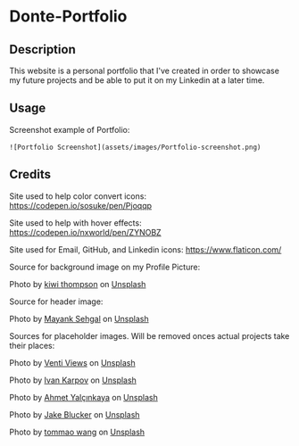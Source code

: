 # Donte-Portfolio

## Description

This website is a personal portfolio that I've created in order to showcase my future projects and be able to put it on my Linkedin at a later time.

## Usage

Screenshot example of Portfolio:

    ![Portfolio Screenshot](assets/images/Portfolio-screenshot.png)

## Credits

Site used to help color convert icons:  https://codepen.io/sosuke/pen/Pjoqqp

Site used to help with hover effects:  https://codepen.io/nxworld/pen/ZYNOBZ

Site used for Email, GitHub, and Linkedin icons:  https://www.flaticon.com/

Source for background image on my Profile Picture:

Photo by <a href="https://unsplash.com/@kiwithompson?utm_source=unsplash&utm_medium=referral&utm_content=creditCopyText">kiwi thompson</a> on <a href="https://unsplash.com/photos/xwndcMp1HYQ?utm_source=unsplash&utm_medium=referral&utm_content=creditCopyText">Unsplash</a>

Source for header image:

Photo by <a href="https://unsplash.com/@mayanksehgal?utm_source=unsplash&utm_medium=referral&utm_content=creditCopyText">Mayank Sehgal</a> on <a href="https://unsplash.com/photos/xS_Ayok1WWY?utm_source=unsplash&utm_medium=referral&utm_content=creditCopyText">Unsplash</a>

Sources for placeholder images. Will be removed onces actual projects take their places:

Photo by <a href="https://unsplash.com/@ventiviews?utm_source=unsplash&utm_medium=referral&utm_content=creditCopyText">Venti Views</a> on <a href="https://unsplash.com/photos/PiqHSHYO3Uw?utm_source=unsplash&utm_medium=referral&utm_content=creditCopyText">Unsplash</a>

Photo by <a href="https://unsplash.com/@ivkrpv?utm_source=unsplash&utm_medium=referral&utm_content=creditCopyText">Ivan Karpov</a> on <a href="https://unsplash.com/photos/7oLuzIZ3QIg?utm_source=unsplash&utm_medium=referral&utm_content=creditCopyText">Unsplash</a>

Photo by <a href="https://unsplash.com/@ahmetyalcinkaya?utm_source=unsplash&utm_medium=referral&utm_content=creditCopyText">Ahmet Yalçınkaya</a> on <a href="https://unsplash.com/photos/aNrRsB2wLDk?utm_source=unsplash&utm_medium=referral&utm_content=creditCopyText">Unsplash</a>

Photo by <a href="https://unsplash.com/@jakeblucker?utm_source=unsplash&utm_medium=referral&utm_content=creditCopyText">Jake Blucker</a> on <a href="https://unsplash.com/photos/8LlJNFLTEm0?utm_source=unsplash&utm_medium=referral&utm_content=creditCopyText">Unsplash</a>

Photo by <a href="https://unsplash.com/@tommaomaoer?utm_source=unsplash&utm_medium=referral&utm_content=creditCopyText">tommao wang</a> on <a href="https://unsplash.com/photos/HDA1gHxFzH0?utm_source=unsplash&utm_medium=referral&utm_content=creditCopyText">Unsplash</a>